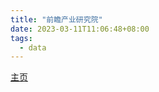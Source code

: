 ```yaml
---
title: "前瞻产业研究院"
date: 2023-03-11T11:06:48+08:00
tags:
  - data
---
```


[主页](https://bg.qianzhan.com/)
